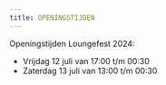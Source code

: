 ```yaml
---
title: OPENINGSTIJDEN
---
```

O﻿peningstijden Loungefest 2024:

* V﻿rijdag 12 juli van 17:00 t/m 00:30
* Zaterdag 13 juli van 13:00 t/m 00:30